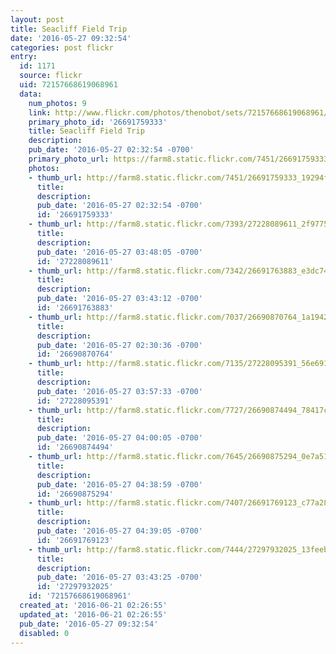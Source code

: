 ```yaml
---
layout: post
title: Seacliff Field Trip
date: '2016-05-27 09:32:54'
categories: post flickr
entry:
  id: 1171
  source: flickr
  uid: 72157668619068961
  data:
    num_photos: 9
    link: http://www.flickr.com/photos/thenobot/sets/72157668619068961/
    primary_photo_id: '26691759333'
    title: Seacliff Field Trip
    description: 
    pub_date: '2016-05-27 02:32:54 -0700'
    primary_photo_url: https://farm8.static.flickr.com/7451/26691759333_19294fc458_m.jpg
    photos:
    - thumb_url: http://farm8.static.flickr.com/7451/26691759333_19294fc458_s.jpg
      title: 
      description: 
      pub_date: '2016-05-27 02:32:54 -0700'
      id: '26691759333'
    - thumb_url: http://farm8.static.flickr.com/7393/27228089611_2f9775f8de_s.jpg
      title: 
      description: 
      pub_date: '2016-05-27 03:48:05 -0700'
      id: '27228089611'
    - thumb_url: http://farm8.static.flickr.com/7342/26691763883_e3dc74bcd0_s.jpg
      title: 
      description: 
      pub_date: '2016-05-27 03:43:12 -0700'
      id: '26691763883'
    - thumb_url: http://farm8.static.flickr.com/7037/26690870764_1a19422b3a_s.jpg
      title: 
      description: 
      pub_date: '2016-05-27 02:30:36 -0700'
      id: '26690870764'
    - thumb_url: http://farm8.static.flickr.com/7135/27228095391_56e6917ca4_s.jpg
      title: 
      description: 
      pub_date: '2016-05-27 03:57:33 -0700'
      id: '27228095391'
    - thumb_url: http://farm8.static.flickr.com/7727/26690874494_78417ca988_s.jpg
      title: 
      description: 
      pub_date: '2016-05-27 04:00:05 -0700'
      id: '26690874494'
    - thumb_url: http://farm8.static.flickr.com/7645/26690875294_0e7a515fc8_s.jpg
      title: 
      description: 
      pub_date: '2016-05-27 04:38:59 -0700'
      id: '26690875294'
    - thumb_url: http://farm8.static.flickr.com/7407/26691769123_c77a280324_s.jpg
      title: 
      description: 
      pub_date: '2016-05-27 04:39:05 -0700'
      id: '26691769123'
    - thumb_url: http://farm8.static.flickr.com/7444/27297932025_13feeb4839_s.jpg
      title: 
      description: 
      pub_date: '2016-05-27 03:43:25 -0700'
      id: '27297932025'
    id: '72157668619068961'
  created_at: '2016-06-21 02:26:55'
  updated_at: '2016-06-21 02:26:55'
  pub_date: '2016-05-27 09:32:54'
  disabled: 0
---
```

